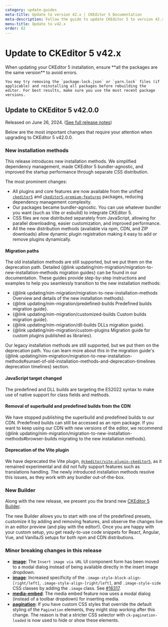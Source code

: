 ```yaml
---
category: update-guides
meta-title: Update to version 42.x | CKEditor 5 Documentation
meta-description: Follow the guide to update CKEditor 5 to version 42.x, including key changes, migration tips, and compatibility considerations.
menu-title: Update to v42.x
order: 82
---
```


# Update to CKEditor&nbsp;5 v42.x

<info-box>
	When updating your CKEditor&nbsp;5 installation, ensure **all the packages are the same version** to avoid errors.

	You may try removing the `package-lock.json` or `yarn.lock` files (if applicable) and reinstalling all packages before rebuilding the editor. For best results, make sure you use the most recent package versions.
</info-box>

## Update to CKEditor&nbsp;5 v42.0.0

Released on June 26, 2024. ([See full release notes](https://github.com/ckeditor/ckeditor5/releases/tag/v42.0.0))

Below are the most important changes that require your attention when upgrading to CKEditor&nbsp;5 v42.0.0.

### New installation methods

This release introduces new installation methods. We simplified dependency management, made CKEditor&nbsp;5 bundler-agnostic, and improved the startup performance through separate CSS distribution.

The most prominent changes:

* All plugins and core features are now available from the unified [`ckeditor5`](https://www.npmjs.com/package/ckeditor5) and [`ckeditor5-premium-features`](https://www.npmjs.com/package/ckeditor5-premium-features) packages, reducing dependency management complexity.
* Our packages became bundler-agnostic. You can use whatever bundler you want (such as Vite or esbuild) to integrate CKEditor 5.
* CSS files are now distributed separately from JavaScript, allowing for parallel downloading, easier customization, and improved performance.
* All the new distribution methods (available via npm, CDN, and ZIP downloads) allow dynamic plugin registration making it easy to add or remove plugins dynamically.

#### Migration paths

The old installation methods are still supported, but we put them on the deprecation path. Detailed {@link updating/nim-migration/migration-to-new-installation-methods migration guides} can be found in our documentation. These guides provide step-by-step instructions and examples to help you seamlessly transition to the new installation methods:

* {@link updating/nim-migration/migration-to-new-installation-methods Overview and details of the new installation methods}.
* {@link updating/nim-migration/predefined-builds Predefined builds migration guide}.
* {@link updating/nim-migration/customized-builds Custom builds migration guide}.
* {@link updating/nim-migration/dll-builds DLLs migration guide}.
* {@link updating/nim-migration/custom-plugins Migration guide for custom plugins published as libraries}.

Our legacy installation methods are still supported, but we put them on the deprecation path. You can learn more about this in the migration guide's {@link updating/nim-migration/migration-to-new-installation-methods#sunset-of-old-installation-methods-and-deprecation-timelines deprecation timelines} section.

#### JavaScript target changed

The predefined and DLL builds are targeting the ES2022 syntax to make use of native support for class fields and methods.

#### Removal of superbuild and predefined builds from the CDN

We have stopped publishing the superbuild and predefined builds to our CDN. Predefined builds can still be accessed as an npm package. If you want to keep using our CDN with new versions of the editor, we recommend {@link updating/nim-migration/migration-to-new-installation-methods#browser-builds migrating to the new installation methods}.

#### Deprecation of the Vite plugin

We have deprecated the Vite plugin, [`@ckeditor/vite-plugin-ckeditor5`](https://www.npmjs.com/package/@ckeditor/vite-plugin-ckeditor5), as it remained experimental and did not fully support features such as translations handling. The newly introduced installation methods resolve this issues, as they work with any bundler out-of-the-box.

### New Builder

Along with the new release, we present you the brand new [CKEditor 5 Builder](https://ckeditor.com/ckeditor-5/builder/).

The new Builder allows you to start with one of the predefined presets, customize it by adding and removing features, and observe the changes live in an editor preview (and play with the editor!). Once you are happy with your custom setup, you get ready-to-use code snippets for React, Angular, Vue, and VanillaJS setups for both npm and CDN distributions.

### Minor breaking changes in this release

* **[image](https://www.npmjs.com/package/@ckeditor/ckeditor5-image)**: The `Insert image via URL` UI component form has been moved to a modal dialog instead of being available directly in the insert image dropdown.
* **[image](https://www.npmjs.com/package/@ckeditor/ckeditor5-image)**: Increased specificity of the `.image-style-block-align-[right/left]`, `.image-style-align-[right/left]`, and `.image-style-side` CSS classes by adding the `.image` class. See [#16317](https://github.com/ckeditor/ckeditor5/issues/16317).
* **[media-embed](https://www.npmjs.com/package/@ckeditor/ckeditor5-media-embed)**: The media embed feature now uses a modal dialog (instead of a toolbar dropdown) for inserting media.
* **[pagination](https://www.npmjs.com/package/@ckeditor/ckeditor5-pagination)**: If you have custom CSS styles that override the default styling of the `Pagination` elements, they might stop working after this change. The reason is that a stricter CSS selector with `ck-pagination-loaded` is now used to hide or show these elements.
